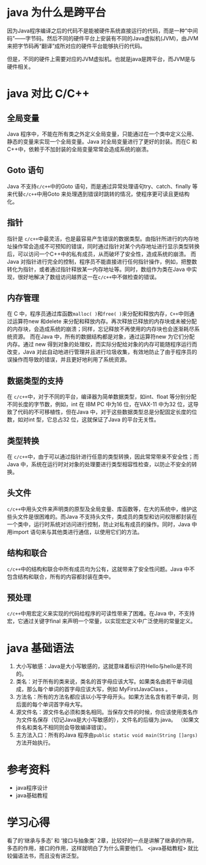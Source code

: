 
# java 为什么是跨平台

因为Java程序编译之后的代码不是能被硬件系统直接运行的代码，而是一种“中间码”——字节码。然后不同的硬件平台上安装有不同的Java虚拟机(JVM)，由JVM来把字节码再“翻译”成所对应的硬件平台能够执行的代码。

但是，不同的硬件上需要对应的JVM虚拟机。也就是java是跨平台，而JVM是与硬件相关。

# java 对比 C/C++

## 全局变量

Java 程序中，不能在所有类之外定义全局变量，只能通过在一个类中定义公用、静态的变量来实现一个全局变量。Java 对全局变量进行了更好的封装。而在C 和C++中，依赖于不加封装的全局变量常常会造成系统的崩溃。

## Goto 语句

Java 不支持`c/c++`中的Goto 语句，而是通过异常处理语句try、catch、finally 等来代替`c/c++`中用Goto 来处理遇到错误时跳转的情况，使程序更可读且更结构化。

## 指针

指针是 `c/c++`中最灵活，也是最容易产生错误的数据类型。由指针所进行的内存地址操作常会造成不可预知的错误，同时通过指针对某个内存地址进行显示类型转换后，可以访问一个C++中的私有成员，从而破坏了安全性，造成系统的崩溃。
而Java 对指针进行完全的控制，程序员不能直接进行任何指针操作，例如，把整数转化为指针，或者通过指针释放某一内存地址等。同时，数组作为类在Java 中实现，很好地解决了数组访问越界这一在`c/c++`中不做检查的错误。

## 内存管理

在 C 中，程序员通过库函数`malloc( )`和`free( )`来分配和释放内存，`C++`中则通过运算符new 和delete 来分配和释放内存。再次释放已释放的内存块或未被分配的内存块，会造成系统的崩溃；同样，忘记释放不再使用的内存块也会逐渐耗尽系统资源。
而在Java 中，所有的数据结构都是对象，通过运算符new 为它们分配内存。通过 new 得到对象的处理权，而实际分配给对象的内存可能随程序运行而改变，Java 对此自动地进行管理并且进行垃圾收集，有效地防止了由于程序员的误操作而导致的错误，并且更好地利用了系统资源。

## 数据类型的支持

在 `c/c++`中，对于不同的平台，编译器为简单数据类型，如int、float 等分别分配不同长度的字节数，例如，int 在 IBM PC 中为16 位，在VAX-11 中为32 位，这导致了代码的不可移植性，但在Java 中，对于这些数据类型总是分配固定长度的位数，如对int 型，它总占32 位，这就保证了Java 的平台无关性。

## 类型转换

在 `c/c++`中，由于可以通过指针进行任意的类型转换，因此常常带来不安全性；而Java 中，系统在运行时对对象的处理要进行类型相容性检查，以防止不安全的转换。

## 头文件

`c/c++`中用头文件来声明类的原型及全局变量、库函数等，在大的系统中，维护这些头文件是很困难的。而Java 不支持头文件，类成员的类型和访问权限都封装在一个类中，运行时系统对访问进行控制，防止对私有成员的操作。同时，Java 中用import 语句来与其他类进行通信，以使用它们的方法。

## 结构和联合

`c/c++`中的结构和联合中所有成员均为公有，这就带来了安全性问题。Java 中不包含结构和联合，所有的内容都封装在类中。

## 预处理

`c/c++`中用宏定义来实现的代码给程序的可读性带来了困难。在Java 中，不支持宏，它通过关键字final 来声明一个常量，以实现宏定义中广泛使用的常量定义。

# java 基础语法

1. 大小写敏感：Java是大小写敏感的，这就意味着标识符Hello与hello是不同的。
1. 类名：对于所有的类来说，类名的首字母应该大写。如果类名由若干单词组成，那么每个单词的首字母应该大写，例如 MyFirstJavaClass 。
1. 方法名：所有的方法名都应该以小写字母开头。如果方法名含有若干单词，则后面的每个单词首字母大写。
1. 源文件名：源文件名必须和类名相同。当保存文件的时候，你应该使用类名作为文件名保存（切记Java是大小写敏感的），文件名的后缀为.java。 （如果文件名和类名不相同则会导致编译错误）。
1. 主方法入口：所有的Java 程序由`public static void main(String []args)`方法开始执行。

# 参考资料

-   java程序设计 
-   java基础教程

# 学习心得
看了<head firt java>的‘继承与多态’ 和 ‘接口与抽象类’ 2章，比较好的一点是讲解了继承的作用，多态的作用，接口的作用，这样就明白了为什么需要他们。
<java基础教程> 就比较偏语法书，而且没有讲泛型。
